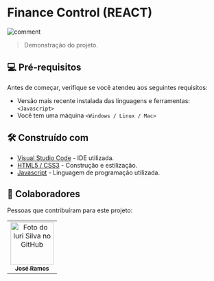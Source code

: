 # Finance Control (REACT)

![comment](https://user-images.githubusercontent.com/77749469/226059688-ed5052a8-acae-4f98-af23-0614a1cb8087.gif)

> Demonstração do projeto.

## 💻 Pré-requisitos

Antes de começar, verifique se você atendeu aos seguintes requisitos:

* Versão mais recente instalada das linguagens e ferramentas: `<Javascript>`
* Você tem uma máquina `<Windows / Linux / Mac>`

## 🛠️ Construído com


* [Visual Studio Code](https://code.visualstudio.com/) - IDE utilizada.
* [HTML5 / CSS3](https://www.w3schools.com) - Construção e estilização.
* [Javascript](https://www.javascript.com) - Linguagem de programação utilizada.

## 🤝 Colaboradores

Pessoas que contribuíram para este projeto:

<table>
  <tr>
    <td align="center">
      <a href="#">
        <img src="https://avatars.githubusercontent.com/u/77749469?v=4" width="100px;" alt="Foto do Iuri Silva no GitHub"/><br>
        <sub>
          <b>José Ramos</b>
        </sub>
      </a>
    </td>
  </tr>
</table>
